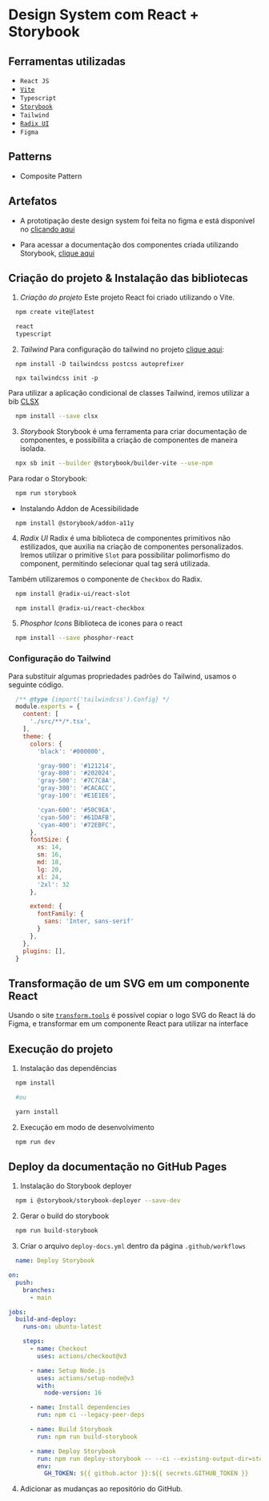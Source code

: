 # Design System com React + Storybook

## Ferramentas utilizadas
- `React JS`
- [`Vite`](https://vitejs.dev/)
- `Typescript`
- [`Storybook`](https://storybook.js.org/docs/react/get-started/install)
- `Tailwind`
- [`Radix UI`](https://www.radix-ui.com/)
- `Figma`

## Patterns
- Composite Pattern

## Artefatos
- A prototipação deste design system foi feita no figma e está disponível no [clicando aqui](https://www.figma.com/file/vVms0ZskRIU6yfCfIvKKF1/Ignite-Lab-Design-System)

- Para acessar a documentação dos componentes criada utilizando Storybook, [clique aqui](https://bonassa.github.io/design-system-ignite-lab/)

## Criação do projeto & Instalação das bibliotecas

1. *Criação do projeto*
Este projeto React foi criado utilizando o Vite.
``` bash
  npm create vite@latest

  react
  typescript
```

2. *Tailwind*
Para configuração do tailwind no projeto [clique aqui](https://tailwindcss.com/docs/guides/vite):
```
  npm install -D tailwindcss postcss autoprefixer

  npx tailwindcss init -p
```

Para utilizar a aplicação condicional de classes Tailwind, iremos utilizar a bib [CLSX](https://www.npmjs.com/package/clsx)
``` bash
  npm install --save clsx
```

3. *Storybook*
Storybook é uma ferramenta para criar documentação de componentes, e possibilita a criação de componentes de maneira isolada.
``` bash
  npx sb init --builder @storybook/builder-vite --use-npm
```

Para rodar o Storybook:
``` bash
  npm run storybook
```

- Instalando Addon de Acessibilidade
```
  npm install @storybook/addon-a11y
```

4. *Radix UI*
Radix é uma biblioteca de componentes primitivos não estilizados, que auxilia na criação de componentes personalizados.
Iremos utilizar o primitive `Slot` para possibilitar polimorfismo do component, permitindo selecionar qual tag será utilizada.

Também utilizaremos o componente de `Checkbox` do Radix.
``` bash
  npm install @radix-ui/react-slot

  npm install @radix-ui/react-checkbox
```

5. *Phosphor Icons*
Biblioteca de icones para o react
``` bash
  npm install --save phosphor-react
```

### Configuração do Tailwind
Para substituir algumas propriedades padrões do Tailwind, usamos o seguinte código.
```cjs title=tailwind.config.cjs
  /** @type {import('tailwindcss').Config} */
  module.exports = {
    content: [
      './src/**/*.tsx',
    ],
    theme: {
      colors: {
        'black': '#000000',

        'gray-900': '#121214',
        'gray-800': '#202024',
        'gray-500': '#7C7C8A',
        'gray-300': '#CACACC',
        'gray-100': '#E1E1E6',

        'cyan-600': '#50C9EA',
        'cyan-500': '#61DAFB',
        'cyan-400': '#72EBFC',
      },
      fontSize: {
        xs: 14,
        sm: 16,
        md: 18,
        lg: 20,
        xl: 24,
        '2xl': 32
      },

      extend: {
        fontFamily: {
          sans: 'Inter, sans-serif'
        }
      },
    },
    plugins: [],
  }
```

## Transformação de um SVG em um componente React
Usando o site [`transform.tools`](https://transform.tools/) é possível copiar o logo SVG do React lá do Figma, e transformar em um componente React para utilizar na interface

## Execução do projeto
1. Instalação das dependências
``` bash
  npm install

  #ou

  yarn install
```

2. Execução em modo de desenvolvimento
``` bash
  npm run dev
```

## Deploy da documentação no GitHub Pages
1. Instalação do Storybook deployer
``` bash
  npm i @storybook/storybook-deployer --save-dev
```

2. Gerar o build do storybook
``` bash
  npm run build-storybook
```

3. Criar o arquivo `deploy-docs.yml` dentro da página `.github/workflows`
```yml
  name: Deploy Storybook

on:
  push:
    branches:
      - main

jobs:
  build-and-deploy:
    runs-on: ubuntu-latest

    steps:
      - name: Checkout
        uses: actions/checkout@v3

      - name: Setup Node.js
        uses: actions/setup-node@v3
        with:
          node-version: 16

      - name: Install dependencies
        run: npm ci --legacy-peer-deps

      - name: Build Storybook
        run: npm run build-storybook

      - name: Deploy Storybook
        run: npm run deploy-storybook -- --ci --existing-output-dir=storybook-static
        env:
          GH_TOKEN: ${{ github.actor }}:${{ secrets.GITHUB_TOKEN }}
```

4. Adicionar as mudanças ao repositório do GitHub.